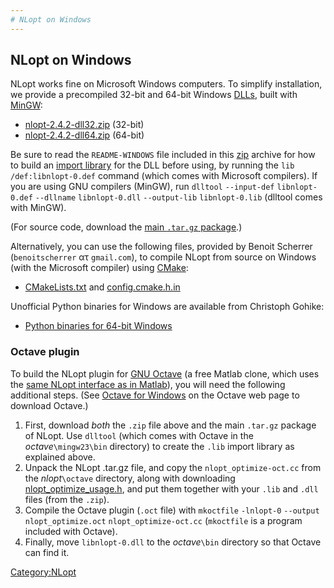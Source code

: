 ```yaml
---
# NLopt on Windows
---
```


NLopt on Windows
----------------

NLopt works fine on Microsoft Windows computers. To simplify installation, we provide a precompiled 32-bit and 64-bit Windows [DLLs](https://en.wikipedia.org/wiki/Dynamic-link_library), built with [MinGW](https://en.wikipedia.org/wiki/MinGW):

-   [nlopt-2.4.2-dll32.zip](http://ab-initio.mit.edu/nlopt/nlopt-2.4.2-dll32.zip) (32-bit)
-   [nlopt-2.4.2-dll64.zip](http://ab-initio.mit.edu/nlopt/nlopt-2.4.2-dll64.zip) (64-bit)

Be sure to read the `README-WINDOWS` file included in this [zip](https://en.wikipedia.org/wiki/ZIP_(file_format)) archive for how to build an [import library](http://msdn.microsoft.com/en-us/library/0b9xe492.aspx) for the DLL before using, by running the `lib` `/def:libnlopt-0.def` command (which comes with Microsoft compilers). If you are using GNU compilers (MinGW), run `dlltool` `--input-def` `libnlopt-0.def` `--dllname` `libnlopt-0.dll` `--output-lib` `libnlopt-0.lib` (dlltool comes with MinGW).

(For source code, download the [main `.tar.gz` package](NLopt#Download_and_installation.md).)

Alternatively, you can use the following files, provided by Benoit Scherrer (`benoitscherrer` ατ `gmail.com`), to compile NLopt from source on Windows (with the Microsoft compiler) using [CMake](https://en.wikipedia.org/wiki/CMake):

-   [CMakeLists.txt](http://ab-initio.mit.edu/nlopt/CMakeLists.txt) and [config.cmake.h.in](http://ab-initio.mit.edu/nlopt/config.cmake.h.in)

Unofficial Python binaries for Windows are available from Christoph Gohike:

-   [Python binaries for 64-bit Windows](http://www.lfd.uci.edu/~gohlke/pythonlibs/#nlopt)

### Octave plugin

To build the NLopt plugin for [GNU Octave](https://en.wikipedia.org/wiki/GNU_Octave) (a free Matlab clone, which uses the [same NLopt interface as in Matlab](NLopt_Matlab_Reference.md)), you will need the following additional steps. (See [Octave for Windows](http://wiki.octave.org/wiki.pl?OctaveForWindows) on the Octave web page to download Octave.)

1.  First, download *both* the `.zip` file above and the main `.tar.gz` package of NLopt. Use `dlltool` (which comes with Octave in the *octave*`\mingw23\bin` directory) to create the `.lib` import library as explained above.
2.  Unpack the NLopt .tar.gz file, and copy the `nlopt_optimize-oct.cc` from the *nlopt*`\octave` directory, along with downloading [nlopt_optimize_usage.h](http://jdj.mit.edu/~stevenj/nlopt_optimize_usage.h), and put them together with your `.lib` and `.dll` files (from the `.zip`).
3.  Compile the Octave plugin (`.oct` file) with `mkoctfile` `-lnlopt-0` `--output` `nlopt_optimize.oct` `nlopt_optimize-oct.cc` (`mkoctfile` is a program included with Octave).
4.  Finally, move `libnlopt-0.dll` to the *octave*`\bin` directory so that Octave can find it.

[Category:NLopt](index.md)

